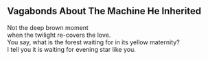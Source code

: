 Vagabonds About The Machine He Inherited
----------------------------------------
Not the deep brown moment  
when the twilight re-covers the love.  
You say, what is the forest waiting for in its yellow maternity?  
I tell you it is waiting for evening star like you.  
